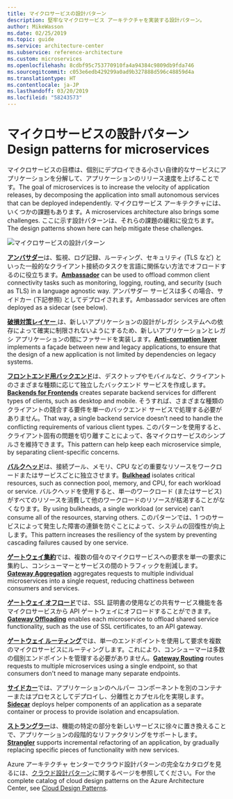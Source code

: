 ```yaml
---
title: マイクロサービスの設計パターン
description: 堅牢なマイクロサービス アーキテクチャを実装する設計パターン。
author: MikeWasson
ms.date: 02/25/2019
ms.topic: guide
ms.service: architecture-center
ms.subservice: reference-architecture
ms.custom: microservices
ms.openlocfilehash: 8cdbf95c753770910fa4a94384c9809db9fda746
ms.sourcegitcommit: c053e6edb429299a0ad9b327888d596c48859d4a
ms.translationtype: HT
ms.contentlocale: ja-JP
ms.lasthandoff: 03/20/2019
ms.locfileid: "58243573"
---
```

# <a name="design-patterns-for-microservices"></a><span data-ttu-id="90a32-103">マイクロサービスの設計パターン</span><span class="sxs-lookup"><span data-stu-id="90a32-103">Design patterns for microservices</span></span>

<span data-ttu-id="90a32-104">マイクロサービスの目標は、個別にデプロイできる小さい自律的なサービスにアプリケーションを分解して、アプリケーションのリリース速度を上げることです。</span><span class="sxs-lookup"><span data-stu-id="90a32-104">The goal of microservices is to increase the velocity of application releases, by decomposing the application into small autonomous services that can be deployed independently.</span></span> <span data-ttu-id="90a32-105">マイクロサービス アーキテクチャには、いくつかの課題もあります。</span><span class="sxs-lookup"><span data-stu-id="90a32-105">A microservices architecture also brings some challenges.</span></span> <span data-ttu-id="90a32-106">ここに示す設計パターンは、それらの課題の緩和に役立ちます。</span><span class="sxs-lookup"><span data-stu-id="90a32-106">The design patterns shown here can help mitigate these challenges.</span></span>

![マイクロサービスの設計パターン](../images/microservices-patterns.png)

<span data-ttu-id="90a32-108">[**アンバサダー**](../../patterns/ambassador.md)は、監視、ログ記録、ルーティング、セキュリティ (TLS など) といった一般的なクライアント接続のタスクを言語に関係ない方法でオフロードするのに役立ちます。</span><span class="sxs-lookup"><span data-stu-id="90a32-108">[**Ambassador**](../../patterns/ambassador.md) can be used to offload common client connectivity tasks such as monitoring, logging, routing, and security (such as TLS) in a language agnostic way.</span></span> <span data-ttu-id="90a32-109">アンバサダー サービスは多くの場合、サイドカー (下記参照) としてデプロイされます。</span><span class="sxs-lookup"><span data-stu-id="90a32-109">Ambassador services are often deployed as a sidecar (see below).</span></span>

<span data-ttu-id="90a32-110">[**破損対策レイヤー** ](../../patterns/anti-corruption-layer.md)は、新しいアプリケーションの設計がレガシ システムへの依存によって確実に制限されないようにするため、新しいアプリケーションとレガシ アプリケーションの間にファサードを実装します。</span><span class="sxs-lookup"><span data-stu-id="90a32-110">[**Anti-corruption layer**](../../patterns/anti-corruption-layer.md) implements a façade between new and legacy applications, to ensure that the design of a new application is not limited by dependencies on legacy systems.</span></span>

<span data-ttu-id="90a32-111">[**フロントエンド用バックエンド**](../../patterns/backends-for-frontends.md)は、デスクトップやモバイルなど、クライアントのさまざまな種類に応じて独立したバックエンド サービスを作成します。</span><span class="sxs-lookup"><span data-stu-id="90a32-111">[**Backends for Frontends**](../../patterns/backends-for-frontends.md) creates separate backend services for different types of clients, such as desktop and mobile.</span></span> <span data-ttu-id="90a32-112">そうすれば、さまざまな種類のクライアントの競合する要件を単一のバックエンド サービスで処理する必要がありません。</span><span class="sxs-lookup"><span data-stu-id="90a32-112">That way, a single backend service doesn’t need to handle the conflicting requirements of various client types.</span></span> <span data-ttu-id="90a32-113">このパターンを使用すると、クライアント固有の問題を切り離すことによって、各マイクロサービスのシンプルさを維持できます。</span><span class="sxs-lookup"><span data-stu-id="90a32-113">This pattern can help keep each microservice simple, by separating client-specific concerns.</span></span>

<span data-ttu-id="90a32-114">[**バルクヘッド**](../../patterns/bulkhead.md)は、接続プール、メモリ、CPU などの重要なリソースをワークロードまたはサービスごとに独立させます。</span><span class="sxs-lookup"><span data-stu-id="90a32-114">[**Bulkhead**](../../patterns/bulkhead.md) isolates critical resources, such as connection pool, memory, and CPU, for each workload or service.</span></span> <span data-ttu-id="90a32-115">バルクヘッドを使用すると、単一のワークロード (またはサービス) がすべてのリソースを消費して他のワークロードのリソースが枯渇することがなくなります。</span><span class="sxs-lookup"><span data-stu-id="90a32-115">By using bulkheads, a single workload (or service) can’t consume all of the resources, starving others.</span></span> <span data-ttu-id="90a32-116">このパターンでは、1 つのサービスによって発生した障害の連鎖を防ぐことによって、システムの回復性が向上します。</span><span class="sxs-lookup"><span data-stu-id="90a32-116">This pattern increases the resiliency of the system by preventing cascading failures caused by one service.</span></span>

<span data-ttu-id="90a32-117">[**ゲートウェイ集約**](../../patterns/gateway-aggregation.md)では、複数の個々のマイクロサービスへの要求を単一の要求に集約し、コンシューマーとサービスの間のトラフィックを削減します。</span><span class="sxs-lookup"><span data-stu-id="90a32-117">[**Gateway Aggregation**](../../patterns/gateway-aggregation.md) aggregates requests to multiple individual microservices into a single request, reducing chattiness between consumers and services.</span></span>

<span data-ttu-id="90a32-118">[**ゲートウェイ オフロード**](../../patterns/gateway-offloading.md)では、SSL 証明書の使用などの共有サービス機能を各マイクロサービスから API ゲートウェイにオフロードすることができます。</span><span class="sxs-lookup"><span data-stu-id="90a32-118">[**Gateway Offloading**](../../patterns/gateway-offloading.md) enables each microservice to offload shared service functionality, such as the use of SSL certificates, to an API gateway.</span></span>

<span data-ttu-id="90a32-119">[**ゲートウェイ ルーティング**](../../patterns/gateway-routing.md)では、単一のエンドポイントを使用して要求を複数のマイクロサービスにルーティングします。これにより、コンシューマーは多数の個別エンドポイントを管理する必要がありません。</span><span class="sxs-lookup"><span data-stu-id="90a32-119">[**Gateway Routing**](../../patterns/gateway-routing.md) routes requests to multiple microservices using a single endpoint, so that consumers don't need to manage many separate endpoints.</span></span>

<span data-ttu-id="90a32-120">[**サイドカー**](../../patterns/sidecar.md)では、アプリケーションのヘルパー コンポーネントを別のコンテナーまたはプロセスとしてデプロイし、分離性とカプセル化を実現します。</span><span class="sxs-lookup"><span data-stu-id="90a32-120">[**Sidecar**](../../patterns/sidecar.md) deploys helper components of an application as a separate container or process to provide isolation and encapsulation.</span></span>

<span data-ttu-id="90a32-121">[**ストラングラー**](../../patterns/strangler.md)は、機能の特定の部分を新しいサービスに徐々に置き換えることで、アプリケーションの段階的なリファクタリングをサポートします。</span><span class="sxs-lookup"><span data-stu-id="90a32-121">[**Strangler**](../../patterns/strangler.md) supports incremental refactoring of an application, by gradually replacing specific pieces of functionality with new services.</span></span>

<span data-ttu-id="90a32-122">Azure アーキテクチャ センターでクラウド設計パターンの完全なカタログを見るには、[クラウド設計パターン](../../patterns/index.md)に関するページを参照してください。</span><span class="sxs-lookup"><span data-stu-id="90a32-122">For the complete catalog of cloud design patterns on the Azure Architecture Center, see [Cloud Design Patterns](../../patterns/index.md).</span></span>
